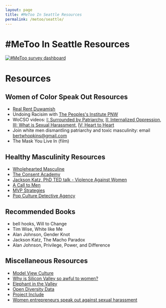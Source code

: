 ```yaml
---
layout: page
title: #MeToo In Seattle Resources
permalink: /metoo/seattle/
---
```


# #MeToo In Seattle Resources

<!-- Start Tableau blob -->
<div class='tableauPlaceholder' id='viz1516351909810' style='position: relative'><noscript><a href='https:&#47;&#47;public.tableau.com&#47;static&#47;images&#47;Me&#47;MeTooinSeattleTech&#47;MeToosurveydashboard&#47;1_rss.png'><img alt='#MeToo survey dashboard ' src='https:&#47;&#47;public.tableau.com&#47;static&#47;images&#47;Me&#47;MeTooinSeattleTech&#47;MeToosurveydashboard&#47;1_rss.png' style='border: none' /></a></noscript><object class='tableauViz' style='display:none;'><param name='host_url' value='https%3A%2F%2Fpublic.tableau.com%2F' /> <param name='embed_code_version' value='3' /> <param name='site_root' value='' /><param name='name' value='MeTooinSeattleTech&#47;MeToosurveydashboard' /><param name='tabs' value='no' /><param name='toolbar' value='no' /><param name='static_image' value='https:&#47;&#47;public.tableau.com&#47;static&#47;images&#47;Me&#47;MeTooinSeattleTech&#47;MeToosurveydashboard&#47;1.png' /> <param name='animate_transition' value='yes' /><param name='display_static_image' value='yes' /><param name='display_spinner' value='yes' /><param name='display_overlay' value='yes' /><param name='display_count' value='yes' /></object></div><script type='text/javascript'>var divElement = document.getElementById('viz1516351909810');var vizElement = divElement.getElementsByTagName('object')[0];vizElement.style.width='820px';vizElement.style.height='1987px';var scriptElement = document.createElement('script');scriptElement.src = 'https://public.tableau.com/javascripts/api/viz_v1.js';vizElement.parentNode.insertBefore(scriptElement, vizElement);</script>
<!-- End Tableau blob -->

# Resources

## Women of Color Speak Out Resources

* [Real Rent Duwamish](https://www.realrentduwamish.org/)
* Undoing Racisim with [The Peoples's Institute PNW](https://www.pinwseattle.org/)
* WoCSO videos: [I: Surrounded by Patriarchy](https://www.youtube.com/watch?v=GvKAe-iFOMs), [II: Internalized Oppression](https://www.youtube.com/watch?v=XHrvNYUTTpw), [III: What is Sexual Harassment](https://www.youtube.com/watch?v=swumabAjkWM), [IV: Heart to Heart](https://www.youtube.com/watch?v=QVSwSJJZJS0)   
* Join white men dismantling patriarchy and toxic masculinity: email bertwhopkins@gmail.com
* The Mask You Live In (film)

## Healthy Masculinity Resources
* [Wholehearted Masculine](http://wholeheartedmasculine.org/)
* [The Consent Academy](https://web.archive.org/web/20200930215105/https://www.consent.academy/mission-statement.html)
* [Jackson Katz, PhD TED talk - Violence Against Women](https://www.youtube.com/watch?v=KTvSfeCRxe8)
* [A Call to Men](http://www.acalltomen.org)
* [MVP Strategies](htp://www.mvpstrat.com/about)
* [Pop Culture Detective Agency](https://www.youtube.com/user/rebelliouspixels)

## Recommended Books
* bell hooks, Will to Change
* Tim Wise, White like Me
* Alan Johnson, Gender Knot
* Jackson Katz, The Macho Paradox
* Alan Johnson, Privilege, Power, and Difference

## Miscellaneous Resources
* [Model View Culture](https://modelviewculture.com)
* [Why is Silicon Valley so awful to women?](https://www.theatlantic.com/magazine/archive/2017/04/why-is-silicon-valley-so-awful-to-women/517788/)
* [Elephant in the Valley](https://www.elephantinthevalley.com)
* [Open Diversity Data](http://opendiversitydata.org)
* [Project Include](http://projectinclude.org)
* [Women entrepreneurs speak out against sexual harassment](https://www.nytimes.com/2017/06/30/technology/women-entrepreneurs-speak-out-sexual-harassment.html)
